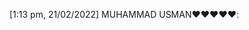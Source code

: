 [1:13 pm, 21/02/2022] MUHAMMAD USMAN❤️❤️❤️❤️❤️: <!DOCTYPE html>
<html lang="en">

<head>
    <meta charset="UTF-8">
    <meta http-equiv="X-UA-Compatible" content="IE=edge">
    <meta name="viewport" content="width=device-width, initial-scale=1.0">
    <title>CV</title>
    <style>
        h1 {
            color: blue;
        }
        
        body {
            border: 2px solid black;
            outline: #FF4C33 solid 10px;
            margin: 5%;
            padding: 20px;
            text-align: justify;
        }
    </style>



</head>

<body>
    <center>

        <h1><u> CURRICULUM-VITAE</u></h1>

    </center>
    <div class="cv">
        <div class="name">
            <table style="width: 100%;">
                <tr>

                    <td>
                        <h2> MUHAMMAD USMAN</h2>
                        <ul>

                            <li>
                                <b>Adress :</b> FCSC Sargodha Cantt</li>
                            <li><b>Cell no :</b> 03037552145</li>
                            <li> <b>Email :</b> usmanmani86542gmail.com</li>
                        </ul>
                    </td>


                    <td> <img src="D:\web development\usman.jpg" height="300px" width="300"></td>
                </tr>
            </table>

        </div><br>
        <center>

            <h1><u>OBJECTIVES</u></h1>
            <p style="margin-left:5%; margin-right: 5%;"> To utelize my Qualification and experience by accepting a more challenging job ant to enjoy my skills application in the dynamic and enthusiasticenviroment of theelite organization,by taking care oforganization's goals and objectives. To utelize
                my Qualification and experience by accepting a more challenging job ant to enjoy my skills application in the dynamic and enthusiasticenviroment of theelite organization,by taking care oforganization's goals and objectives.
            </p>




            <h1><u>PERDONAL INFORMATION</u></h1>

        </center>
        <ul>

            <li>
                <b>Father Name :</b> Sajjad Hussain Sajid</li>
            <li><b>D.O.B :</b> 06-06-2001</li>
            <li> <b>CNIC :</b> 37302-4986729-5</li>

            <li>
                <b>Domicile:</b> Punjab</li>
            <li><b>Religin :</b>Islam</li>
            <li> <b>Maritial Status:</b> Unmaried</li>

            <li>
                <b>Nationality :</b>Pakistani</li>
            <li><b>Language :</b>English,Urdu,Punjabi</li>


        </ul>
        <center>


            <h1><u>QUALIFICATIONS</u></h1>


            <table border="7px" style="padding: 5px; color:black; border-color:green; height: 90%; width: 70% ;">
                <tr>
                    <td><b>DIGREE/CERTIFICATE</b></td>
                    <td><b>MARKKS/CGPA</b></td>
                    <td><b>DIVISION</b></td>
                    <td><b>YEAR</b></td>
                    <td><b>INSTITUTE</b></td>
                </tr>
                <tr>
                    <td>Matric Science</td>
                    <td>856/1100</td>
                    <td>1st</td>
                    <td>2019</td>
                    <td>FBISE ISLAMABAD</td>
                </tr>
                <tr>
                    <td>ICS</td>
                    <td>928/1100</td>
                    <td>1st</td>
                    <td>2021</td>
                    <td>FBISE ISLAMABAD</td>
                </tr>

                <tr>
                    <td>BS(IT)</td>
                    <td></td>
                    <td></td>
                    <td>continue</td>
                    <td>UOS</td>
                </tr>


            </table>
            <h1><u>SKILLS AND EXPERIENCE</u></h1>
        </center>
        <ul>
            <li>Hardworking.</li>
            <li>Good Communication Skills.</li>
            <li>Ability to adjust in given Enviroment.</li>
            <li>1 year experience as a computer operator in Peak Freans EBM.</li>
            <li>3 Months experience as a Sales man in Peak Freans EBM. </li>



        </ul>
        <center>
            <h1><u>REFERENCE</u></h1>
        </center>
        <ul>
            <li>Reference will be furnished on demand.</li>
        </ul>








    </div>

</body>

</html>
